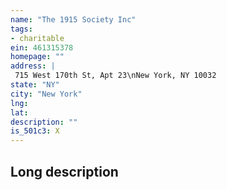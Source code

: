 ```yaml
---
name: "The 1915 Society Inc"
tags:
- charitable
ein: 461315378
homepage: ""
address: |
 715 West 170th St, Apt 23\nNew York, NY 10032
state: "NY"
city: "New York"
lng: 
lat: 
description: ""
is_501c3: X
---
```


## Long description


